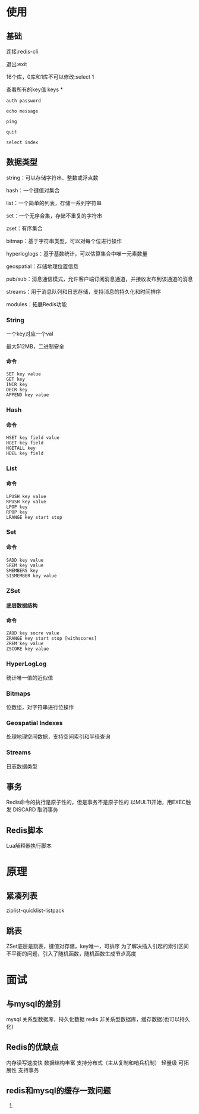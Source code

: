 # 使用
## 基础

连接:redis-cli

退出:exit

16个库，0库和1库不可以修改:select 1

查看所有的key值 keys *

``` redis
auth password

echo message

ping

quit

select index
```

## 数据类型

string：可以存储字符串、整数或浮点数

hash：一个键值对集合

list：一个简单的列表，存储一系列字符串

set：一个无序合集，存储不重复的字符串

zset：有序集合

bitmap：基于字符串类型，可以对每个位进行操作

hyperloglogs：基于基数统计，可以估算集合中唯一元素数量

geospatial：存储地理位置信息

pub/sub：消息通信模式，允许客户端订阅消息通道，并接收发布到该通道的消息

streams：用于消息队列和日志存储，支持消息的持久化和时间排序

modules：拓展Redis功能

### String
一个key对应一个val

最大512MB，二进制安全

#### 命令
```redis
SET key value
GET key
INCR key
DECR key
APPEND key value
```

### Hash

#### 命令
```redis
HSET key field value
HGET key field
HGETALL key
HDEL key field
```

### List

#### 命令
```redis
LPUSH key value
RPUSH key value
LPOP key 
RPOP key
LRANGE key start stop
```

### Set

#### 命令
```redis
SADD key value
SREM key value
SMEMBERS key
SISMEMBER key value
```

### ZSet
#### 底层数据结构

#### 命令
```reids
ZADD key socre value
ZRANGE key start stop [withscores]
ZREM key value
ZSCORE key value
```

### HyperLogLog
统计唯一值的近似值

### Bitmaps
位数组，对字符串进行位操作

### Geospatial Indexes
处理地理空间数据，支持空间索引和半径查询

### Streams
日志数据类型

## 事务

Redis命令的执行是原子性的，但是事务不是原子性的
以MULTI开始，用EXEC触发
DISCARD 取消事务

## Redis脚本
Lua解释器执行脚本
# 原理

## 紧凑列表

ziplist-quicklist-listpack

## 跳表

ZSet底层是跳表，键值对存储，key唯一，可排序
为了解决插入引起的索引区间不平衡的问题，引入了随机函数，随机函数生成节点高度

# 面试

## 与mysql的差别
mysql 关系型数据库，持久化数据
redis 非关系型数据库，缓存数据(也可以持久化)

## Redis的优缺点
内存读写速度快
数据结构丰富
支持分布式（主从复制和哨兵机制）
轻量级
可拓展性
支持事务

## redis和mysql的缓存一致问题
1. 